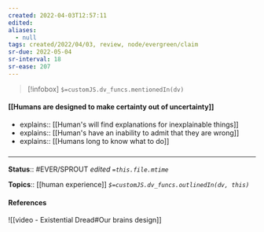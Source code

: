 ```yaml
---
created: 2022-04-03T12:57:11 
edited: 
aliases:
  - null
tags: created/2022/04/03, review, node/evergreen/claim
sr-due: 2022-05-04
sr-interval: 18
sr-ease: 207
---
```

> [!infobox]
`$=customJS.dv_funcs.mentionedIn(dv)`

#### [[Humans are designed to make certainty out of uncertainty]] 

- explains:: [[Human's will find explanations for inexplainable things]]
- explains:: [[Human's have an inability to admit that they are wrong]]
- explains:: [[Humans long to know what to do]]

### <hr class="footnote"/>

**Status**:: #EVER/SPROUT
*edited `=this.file.mtime`*

**Topics**:: [[human experience]]
*`$=customJS.dv_funcs.outlinedIn(dv, this)`*

#### References

![[video - Existential Dread#Our brains design]]
